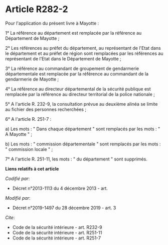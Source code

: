 # Article R282-2

Pour l'application du présent livre à Mayotte :

1° La référence au département est remplacée par la référence au Département de Mayotte ;

2° Les références au préfet du département, au représentant de l'Etat dans le département et au préfet de région sont
remplacées par les références au représentant de l'Etat dans le Département de Mayotte ;

3° La référence au commandant de groupement de gendarmerie départementale est remplacée par la référence au commandant de la
gendarmerie de Mayotte ;

4° La référence au directeur départemental de la sécurité publique est remplacée par la référence au directeur territorial de
la police nationale ;

5° A l'article R. 232-9, la consultation prévue au deuxième alinéa se limite au fichier des personnes recherchées ;

6° A l'article R. 251-7 :

a) Les mots : " Dans chaque département " sont remplacés par les mots : " A Mayotte " ;

b) Les mots : " commission départementale " sont remplacés par les mots : " commission locale " ;

7° A l'article R. 251-11, les mots : " du département " sont supprimés.

**Liens relatifs à cet article**

_Codifié par_:

  - Décret n°2013-1113 du 4 décembre 2013 - art.

_Modifié par_:

  - Décret n°2019-1497 du 28 décembre 2019 - art. 3

_Cite_:

  - Code de la sécurité intérieure - art. R232-9
  - Code de la sécurité intérieure - art. R251-11
  - Code de la sécurité intérieure - art. R251-7
